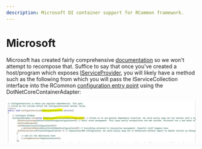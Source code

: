 ```yaml
---
description: Microsoft DI container support for RCommon framework.
---
```


# Microsoft

Microsoft has created fairly comprehensive [documentation](https://docs.microsoft.com/en-us/dotnet/core/extensions/dependency-injection) so we won't attempt to recompose that. Suffice to say that once you've created a host/program which exposes [IServiceProvider](https://docs.microsoft.com/en-us/dotnet/api/system.iserviceprovider?view=net-6.0), you will likely have a method such as the following from which you will pass the IServiceCollection interface into the RCommon [configuration entry point](../../configuration.md) using the DotNetCoreContainerAdapter:

![](../../../../.gitbook/assets/IServiceCollection.JPG)
